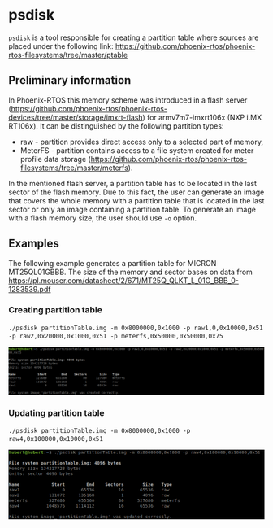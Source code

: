 # psdisk

`psdisk` is a tool responsible for creating a partition table where sources are placed under the following link:
https://github.com/phoenix-rtos/phoenix-rtos-filesystems/tree/master/ptable


## Preliminary information
In Phoenix-RTOS this memory scheme was introduced in a flash server (https://github.com/phoenix-rtos/phoenix-rtos-devices/tree/master/storage/imxrt-flash) for armv7m7-imxrt106x (NXP i.MX RT106x). It can be distinguished by the following partition types:
- raw - partition provides direct access only to a selected part of memory,
- MeterFS - partition contains access to a file system created for meter profile data storage (https://github.com/phoenix-rtos/phoenix-rtos-filesystems/tree/master/meterfs).

In the mentioned flash server, a partition table has to be located in the last sector of the flash memory. Due to this fact, the user can generate an image that covers the whole memory with a partition table that is located in the last sector or only an image containing a partition table. 
To generate an image with a flash memory size, the user should use `-o` option.

## Examples

The following example generates a partition table for MICRON MT25QL01GBBB. The size of the memory and sector bases on data from https://pl.mouser.com/datasheet/2/671/MT25Q_QLKT_L_01G_BBB_0-1283539.pdf

### Creating partition table

```
./psdisk partitionTable.img -m 0x8000000,0x1000 -p raw1,0,0x10000,0x51 -p raw2,0x20000,0x1000,0x51 -p meterfs,0x50000,0x50000,0x75
```

<img src="_images/psdisk_ex1.png" width="1000px">

### Updating partition table

```
./psdisk partitionTable.img -m 0x8000000,0x1000 -p raw4,0x100000,0x10000,0x51
```

<img src="_images/psdisk_ex2.png" width="1000px">

